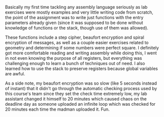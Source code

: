 Basically my first time tackling any assembly language seriously as lab exercises were mostly examples and very little writing code from scratch, the point of the assignment was to write just functions with the entry parameters already given (since it was supposed to be done without knowledge of functions or the stack, though use of them was allowed).

These functions include a step cipher, beaufort encryption and spiral encryption of messages, as well as a couple easier exercises related to geometry and determining if some numbers were perfect square. I definitely got more comfortable reading and writing assembly while doing this, I went in not even knowing the purpose of all registers, but everything was challenging enough to learn a bunch of techniques out of need. I also learned how to use the stack to preserve registers because global variables are awful.

As a side note, my beaufort encryption was so slow (like 5 seconds instead of instant) that it didn't go through the automatic checking process used by this course's team since they set the check time extremely low, my lab assistant changed it himself to 20 minutes which caused chaos on the deadline day as someone uploaded an infinite loop which was checked for 20 minutes each time the madman uploaded it. Fun.
